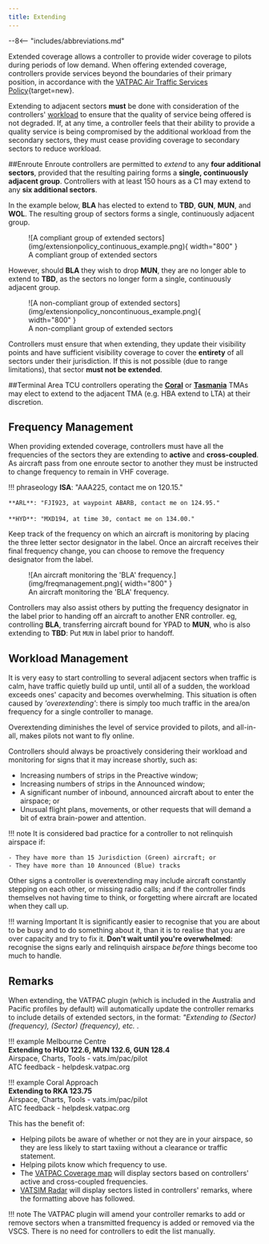 ```yaml
---
title: Extending
---
```


--8<-- "includes/abbreviations.md"

Extended coverage allows a controller to provide wider coverage to pilots during periods of low demand. When offering extended coverage, controllers provide services beyond the boundaries of their primary position, in accordance with the [VATPAC Air Traffic Services Policy](https://vatpac.org/publications/policies){target=new}.

Extending to adjacent sectors **must** be done with consideration of the controllers' [workload](#workload-management) to ensure that the quality of service being offered is not degraded. If, at any time, a controller feels that their ability to provide a quality service is being compromised by the additional workload from the secondary sectors, they must cease providing coverage to secondary sectors to reduce workload.

##Enroute
Enroute controllers are permitted to *extend* to any **four additional sectors**, provided that the resulting pairing forms a **single, continuously adjacent group**. Controllers with at least 150 hours as a C1 may extend to any **six additional sectors**.

In the example below, **BLA** has elected to extend to **TBD**, **GUN**, **MUN**, and **WOL**. The resulting group of sectors forms a single, continuously adjacent group.

<figure markdown>
![A compliant group of extended sectors](img/extensionpolicy_continuous_example.png){ width="800" }
  <figcaption>A compliant group of extended sectors</figcaption>
</figure>

However, should **BLA** they wish to drop **MUN**, they are no longer able to extend to **TBD**, as the sectors no longer form a single, continuously adjacent group.

<figure markdown>
![A non-compliant group of extended sectors](img/extensionpolicy_noncontinuous_example.png){ width="800" }
  <figcaption>A non-compliant group of extended sectors</figcaption>
</figure>

Controllers must ensure that when extending, they update their visibility points and have sufficient visibility coverage to cover the **entirety** of all sectors under their jurisdiction. If this is not possible (due to range limitations), that sector **must not be extended**. 

##Terminal Area
TCU controllers operating the **[Coral](../../terminal/coral)** or **[Tasmania](../../terminal/tassie)** TMAs may elect to extend to the adjacent TMA (e.g. HBA extend to LTA) at their discretion.

## Frequency Management
When providing extended coverage, controllers must have all the frequencies of the sectors they are extending to **active** and **cross-coupled**. As aircraft pass from one enroute sector to another they must be instructed to change frequency to remain in VHF coverage.

!!! phraseology
    **ISA**: "AAA225, contact me on 120.15."
	
    **ARL**: "FJI923, at waypoint ABARB, contact me on 124.95."
	
    **HYD**: "MXD194, at time 30, contact me on 134.00."	

	
Keep track of the frequency on which an aircraft is monitoring by placing the three letter sector designator in the label. Once an aircraft receives their final frequency change, you can choose to remove the frequency designator from the label.
	
<figure markdown>
![An aircraft monitoring the 'BLA' frequency.](img/freqmanagement.png){ width="800" }
  <figcaption>An aircraft monitoring the 'BLA' frequency.</figcaption>
</figure>


Controllers may also assist others by putting the frequency designator in the label prior to handing off an aircraft to another ENR controller. eg, controlling **BLA**, transferring aircraft bound for YPAD to **MUN**, who is also extending to **TBD**: Put `MUN` in label prior to handoff.

## Workload Management
It is very easy to start controlling to several adjacent sectors when traffic is calm, have traffic quietly build up until, until all of a sudden, the workload exceeds ones' capacity and becomes overwhelming. This situation is often caused by *'overextending'*: there is simply too much traffic in the area/on frequency for a single controller to manage.

Overextending diminishes the level of service provided to pilots, and all-in-all, makes pilots not want to fly online. 

Controllers should always be proactively considering their workload and monitoring for signs that it may increase shortly, such as:

- Increasing numbers of strips in the Preactive window; 
- Increasing numbers of strips in the Announced window; 
- A significant number of inbound, announced aircraft about to enter the airspace; or
- Unusual flight plans, movements, or other requests that will demand a bit of extra brain-power and attention.

!!! note
	It is considered bad practice for a controller to not relinquish airspace if:
	
	- They have more than 15 Jurisdiction (Green) aircraft; or
	- They have more than 10 Announced (Blue) tracks

Other signs a controller is overextending may include aircraft constantly stepping on each other, or missing radio calls; and if the controller finds themselves not having time to think, or forgetting where aircraft are located when they call up.

!!! warning Important
	It is significantly easier to recognise that you are about to be busy and to do something about it, than it is to realise that you are over capacity and try to fix it. **Don't wait until you're overwhelmed**: recognise the signs early and relinquish airspace *before* things become too much to handle.

## Remarks
When extending, the VATPAC plugin (which is included in the Australia and Pacific profiles by default) will automatically update the controller remarks to include details of extended sectors, in the format: *"Extending to (Sector) (frequency), (Sector) (frequency), etc.* .

!!! example
    Melbourne Centre  
    **Extending to HUO 122.6, MUN 132.6, GUN 128.4**  
    Airspace, Charts, Tools - vats.im/pac/pilot  
	ATC feedback - helpdesk.vatpac.org

!!! example
    Coral Approach  
    **Extending to RKA 123.75**  
    Airspace, Charts, Tools - vats.im/pac/pilot  
	ATC feedback - helpdesk.vatpac.org
	
This has the benefit of: 
 
- Helping pilots be aware of whether or not they are in your airspace, so they are less likely to start taxiing without a clearance or traffic statement.
- Helping pilots know which frequency to use.
- The [VATPAC Coverage map](https://map.vatpac.org/static/map.html) will display sectors based on controllers' active and cross-coupled frequencies.
- [VATSIM Radar](https://map.vatsim.net) will display sectors listed in controllers' remarks, where the formatting above has followed.

!!! note
	The VATPAC plugin will amend your controller remarks to add or remove sectors when a transmitted frequency is added or removed via the VSCS. There is no need for controllers to edit the list manually.
